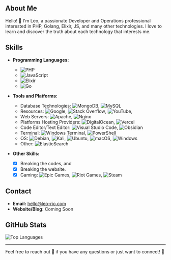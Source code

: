 ## About Me

Hello! 👋 
I'm Leo, a passionate Developer and Operations professional interested in PHP, Golang, Elixir, JS, and many other technologies. I love to learn and discover the truth about each technology that interests me.

## Skills

- **Programming Languages:**
  - ![PHP](https://img.shields.io/badge/php-%23777BB4.svg?style=for-the-badge&logo=php&logoColor=white)
  - ![JavaScript](https://img.shields.io/badge/javascript-%23323330.svg?style=for-the-badge&logo=javascript&logoColor=%23F7DF1E)
  - ![Elixir](https://img.shields.io/badge/elixir-%234B275F.svg?style=for-the-badge&logo=elixir&logoColor=white)
  - ![Go](https://img.shields.io/badge/go-%2300ADD8.svg?style=for-the-badge&logo=go&logoColor=white)
 
    
- **Tools and Platforms:**
  - Database Technologies: ![MongoDB](https://img.shields.io/badge/MongoDB-%234ea94b.svg?style=for-the-badge&logo=mongodb&logoColor=white), ![MySQL](https://img.shields.io/badge/mysql-4479A1.svg?style=for-the-badge&logo=mysql&logoColor=white)
  - Resources: ![Google](https://img.shields.io/badge/google-4285F4?style=for-the-badge&logo=google&logoColor=white), ![Stack Overflow](https://img.shields.io/badge/-Stackoverflow-FE7A16?style=for-the-badge&logo=stack-overflow&logoColor=white), ![YouTube](https://img.shields.io/badge/YouTube-%23FF0000.svg?style=for-the-badge&logo=YouTube&logoColor=white), 
  - Web Servers: ![Apache](https://img.shields.io/badge/apache-%23D42029.svg?style=for-the-badge&logo=apache&logoColor=white), ![Nginx](https://img.shields.io/badge/nginx-%23009639.svg?style=for-the-badge&logo=nginx&logoColor=white)
  - Platforms Hosting Providers: ![DigitalOcean](https://img.shields.io/badge/DigitalOcean-%230167ff.svg?style=for-the-badge&logo=digitalOcean&logoColor=white), ![Vercel](https://img.shields.io/badge/vercel-%23000000.svg?style=for-the-badge&logo=vercel&logoColor=white)
  - Code Editor/Text Editor: ![Visual Studio Code](https://img.shields.io/badge/Visual%20Studio%20Code-0078d7.svg?style=for-the-badge&logo=visual-studio-code&logoColor=white), ![Obsidian](https://img.shields.io/badge/Obsidian-%23483699.svg?style=for-the-badge&logo=obsidian&logoColor=white)
  - Terminal: ![Windows Terminal](https://img.shields.io/badge/Windows%20Terminal-%234D4D4D.svg?style=for-the-badge&logo=windows-terminal&logoColor=white), ![PowerShell](https://img.shields.io/badge/PowerShell-%235391FE.svg?style=for-the-badge&logo=powershell&logoColor=white)
  - OS: ![Debian](https://img.shields.io/badge/Debian-D70A53?style=for-the-badge&logo=debian&logoColor=white), ![Kali](https://img.shields.io/badge/Kali-268BEE?style=for-the-badge&logo=kalilinux&logoColor=white), ![Ubuntu](https://img.shields.io/badge/Ubuntu-E95420?style=for-the-badge&logo=ubuntu&logoColor=white), ![macOS](https://img.shields.io/badge/mac%20os-000000?style=for-the-badge&logo=macos&logoColor=F0F0F0), ![Windows](https://img.shields.io/badge/Windows-0078D6?style=for-the-badge&logo=windows&logoColor=white)
  - Other: ![ElasticSearch](https://img.shields.io/badge/-ElasticSearch-005571?style=for-the-badge&logo=elasticsearch)
     
- **Other Skills:**
  - [x] Breaking the codes, and
  - [x] Breaking the website.
  - [x] Gaming: ![Epic Games](https://img.shields.io/badge/epicgames-%23313131.svg?style=for-the-badge&logo=epicgames&logoColor=white), ![Riot Games](https://img.shields.io/badge/riotgames-D32936.svg?style=for-the-badge&logo=riotgames&logoColor=white), ![Steam](https://img.shields.io/badge/steam-%23000000.svg?style=for-the-badge&logo=steam&logoColor=white)

## Contact

- **Email:** hello@leo-rio.com
- **Website/Blog:** Coming Soon

## GitHub Stats

![Top Languages](https://github-readme-stats.vercel.app/api/top-langs/?username=leo26dandy&layout=compact&theme=radical)

---

Feel free to reach out 🤙 if you have any questions or just want to connect! 🙏

<!---
leo26dandy/leo26dandy is a ✨ special ✨ repository because its `README.md` (this file) appears on your GitHub profile.
You can click the Preview link to take a look at your changes.
--->
